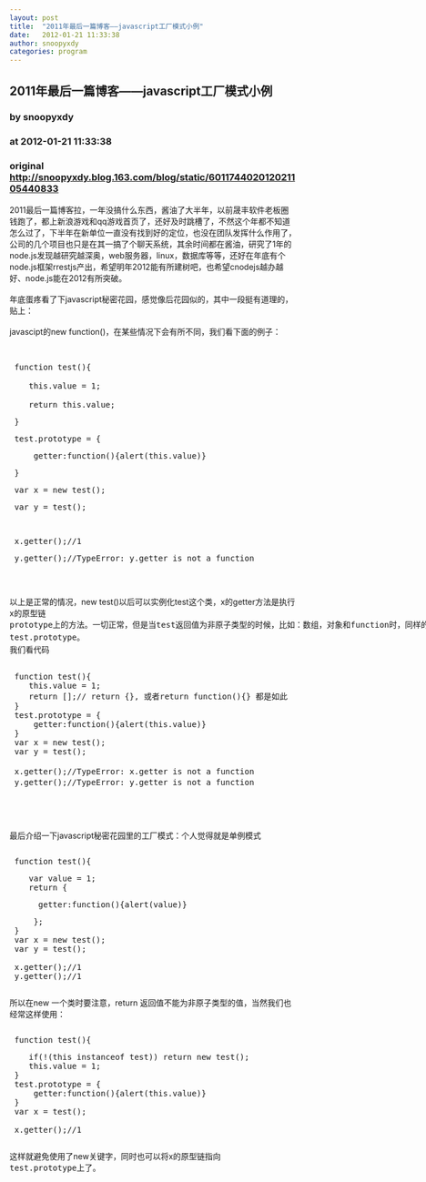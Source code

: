 ```yaml
---
layout: post
title:  "2011年最后一篇博客——javascript工厂模式小例"
date:   2012-01-21 11:33:38
author: snoopyxdy
categories: program
---
```


## 2011年最后一篇博客——javascript工厂模式小例
### by snoopyxdy
### at 2012-01-21 11:33:38
### original <http://snoopyxdy.blog.163.com/blog/static/601174402012021105440833>

<div><div>2011最后一篇博客拉，一年没搞什么东西，酱油了大半年，以前晟丰软件老板圈钱跑了，都上新浪游戏和qq游戏首页了，还好及时跳槽了，不然这个年都不知道怎么过了，下半年在新单位一直没有找到好的定位，也没在团队发挥什么作用了，公司的几个项目也只是在其一搞了个聊天系统，其余时间都在酱油，研究了1年的node.js发现越研究越深奥，web服务器，linux，数据库等等，还好在年底有个node.js框架rrestjs产出，希望明年2012能有所建树吧，也希望cnodejs越办越好、node.js能在2012有所突破。</div><div><br></div><div>年底蛋疼看了下javascript秘密花园，感觉像后花园似的，其中一段挺有道理的，贴上：</div><div><br></div>javascipt的new function()，在某些情况下会有所不同，我们看下面的例子：<div><br></div><div><pre><p> function test(){</p><p>    this.<span style="line-height:22px">value </span>= 1;</p><p>    return this.value;</p><p> }</p><p> test.prototype = {</p><p>     getter:function(){alert(this.value)}</p><p> }</p><p> var x = new test();</p><p> var y = test();</p><p><br></p><p> x.getter();//1</p><p> y.getter();//TypeError: y.getter is not a function</p><p><br></p></pre><div>以上是正常的情况，new test()以后可以实例化test这个类，x的getter方法是执行x的原型链<span style="font-family:monospace;line-height:22px;white-space:pre">prototype上的方法。一切正常，但是当test返回值为非原子类型的时候，比如：数组，对象和function时，同样的代码x是无法将其原型链指向</span><span style="font-family:monospace;line-height:22px;white-space:pre">test.prototype。</span></div><div><span style="font-family:monospace;line-height:22px;white-space:pre">我们看代码</span></div><div><pre><p> function test(){<br>    this.value = 1;<br>    return [];// return {}, 或者return function(){} 都是如此<br> }<br> test.prototype = {<br>     getter:function(){alert(this.value)}<br> }<br> var x = new test();<br> var y = test();<br><br> x.getter();//<span style="line-height:22px">TypeError: x.getter is not a function</span><br> y.getter();//TypeError: y.getter is not a function</p><p><br></p></pre><div><br></div>最后介绍一下javascript秘密花园里的工厂模式：个人觉得就是单例模式</div></div><div><pre><p> function test(){</p><p>    var value = 1;<br>    return {</p><p>      getter:function(){alert(value)}</p><p>     };<br> }<br> var x = new test();<br> var y = test();<br><br> x.getter();//1<br> y.getter();//1</p></pre>所以在new 一个类时要注意，return 返回值不能为非原子类型的值，当然我们也经常这样使用：</div><div><pre><p> function test(){</p><p>    if(!(this instanceof test)) return new test();<br>    this.value = 1;<br> }<br> test.prototype = {<br>     getter:function(){alert(this.value)}<br> }<br> var x = test();<br><br> x.getter();//1<br></p></pre>这样就避免使用了new关键字，同时也可以将x的原型链指向<span style="font-family:monospace;line-height:22px;white-space:pre">test.prototype上了。</span></div></div>